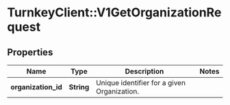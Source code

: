 # TurnkeyClient::V1GetOrganizationRequest

## Properties
Name | Type | Description | Notes
------------ | ------------- | ------------- | -------------
**organization_id** | **String** | Unique identifier for a given Organization. | 

